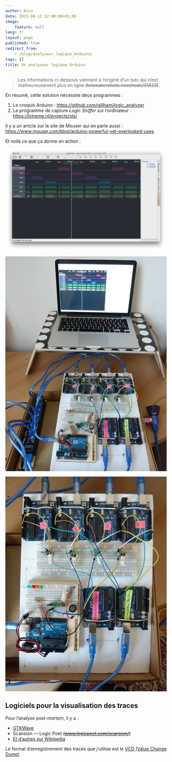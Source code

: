 ```yaml
---
author: Nico
date: 2015-06-12 12:00:00+01:00
image:
    feature: null
lang: fr
layout: page
published: true
redirect_from:
    - /blog/analyseur_logique_Arduino/
tags: []
title: Un analyseur logique Arduino
---
```


> Les informations ci-dessous viennent à l’origine d’un tuto qui n’est malheureusement plus en ligne ~~(letsmakerobots.com/node/31422)~~.

En résumé, cette solution nécessite deux programmes :

1. Le croquis Arduino : <https://github.com/gillham/logic_analyzer>
2. Le programme de capture _Logic Sniffer_ sur l’ordinateur : <https://lxtreme.nl/projects/ols/>

Il y a un article sur le site de Mouser qui en parle aussi : <https://www.mouser.com/blog/arduino-powerful-yet-overlooked-uses>

Et voilà ce que ça donne en action :

[![ouilogique.com][img_1]][img_1]

[img_1]: ../../files/2015-06-12-analyseur_logique_Arduino/images/2015-04-22_analyseur_logique.png

[![ouilogique.com][img_2]][img_2]

[img_2]: ../../files/2015-06-12-analyseur_logique_Arduino/images/2015-04-22_RF433_proto_1.jpg

[![ouilogique.com][img_3]][img_3]

[img_3]: ../../files/2015-06-12-analyseur_logique_Arduino/images/2015-04-22_RF433_proto_2.jpg

## Logiciels pour la visualisation des traces

Pour l’analyse post-mortem, il y a :

-   [GTKWave](https://gtkwave.sourceforge.net/)
-   Scansion — Logic Poet ~~(www.logicpoet.com/scansion/)~~
-   [Et d’autres sur Wikipedia](https://en.wikipedia.org/wiki/Waveform_viewer)

Le format d’enregistrement des traces que j’utilise est le [VCD (Value Change Dump)](https://en.wikipedia.org/wiki/Value_change_dump)
